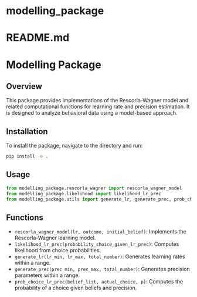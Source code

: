 # modelling_package

# README.md
# Modelling Package

## Overview
This package provides implementations of the Rescorla-Wagner model and related computational functions for learning rate and precision estimation. It is designed to analyze behavioral data using a model-based approach.

## Installation
To install the package, navigate to the directory and run:
```sh
pip install -e .
```

## Usage
```python
from modelling_package.rescorla_wagner import rescorla_wagner_model
from modelling_package.likelihood import likelihood_lr_prec
from modelling_package.utils import generate_lr, generate_prec, prob_choice_lr_prec
```

## Functions
- `rescorla_wagner_model(lr, outcome, initial_belief)`: Implements the Rescorla-Wagner learning model.
- `likelihood_lr_prec(probability_choice_given_lr_prec)`: Computes likelihood from choice probabilities.
- `generate_lr(lr_min, lr_max, total_number)`: Generates learning rates within a range.
- `generate_prec(prec_min, prec_max, total_number)`: Generates precision parameters within a range.
- `prob_choice_lr_prec(belief_list, actual_choice, p)`: Computes the probability of a choice given beliefs and precision.

